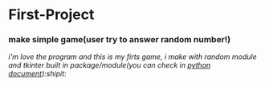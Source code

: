 # First-Project
### make simple game(user try to answer random number!)

*i'm love the program and this is my firts game, i make with random module and tkinter built in package/module(you can check in [python document](https://python.org/)):shipit:*

